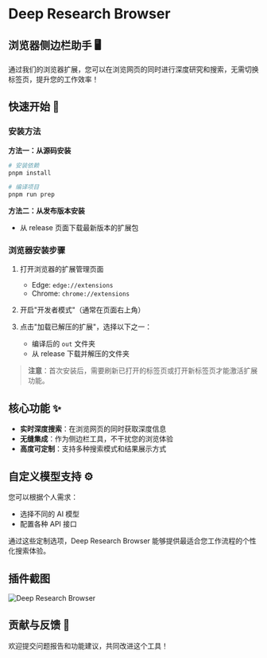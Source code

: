 # Deep Research Browser

## 浏览器侧边栏助手 🖥️

通过我们的浏览器扩展，您可以在浏览网页的同时进行深度研究和搜索，无需切换标签页，提升您的工作效率！

## 快速开始 🚀

### 安装方法

**方法一：从源码安装**

```bash
# 安装依赖
pnpm install

# 编译项目
pnpm run prep
```

**方法二：从发布版本安装**

- 从 release 页面下载最新版本的扩展包

### 浏览器安装步骤

1. 打开浏览器的扩展管理页面

   - Edge: `edge://extensions`
   - Chrome: `chrome://extensions`

2. 开启"开发者模式"（通常在页面右上角）

3. 点击"加载已解压的扩展"，选择以下之一：
   - 编译后的 `out` 文件夹
   - 从 release 下载并解压的文件夹

> **注意**：首次安装后，需要刷新已打开的标签页或打开新标签页才能激活扩展功能。

## 核心功能 ✨

- **实时深度搜索**：在浏览网页的同时获取深度信息
- **无缝集成**：作为侧边栏工具，不干扰您的浏览体验
- **高度可定制**：支持多种搜索模式和结果展示方式

## 自定义模型支持 ⚙️

您可以根据个人需求：

- 选择不同的 AI 模型
- 配置各种 API 接口

通过这些定制选项，Deep Research Browser 能够提供最适合您工作流程的个性化搜索体验。

## 插件截图

![Deep Research Browser](@image.png)

## 贡献与反馈 💬

欢迎提交问题报告和功能建议，共同改进这个工具！

